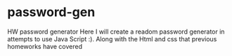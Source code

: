 # password-gen
HW password generator 
Here I will create a readom password generator in attempts to use Java Script :).
Along with the Html and css that previous homeworks have covered


